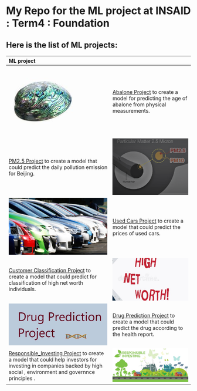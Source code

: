 # My Repo for the ML  project at INSAID : Term4 : Foundation

## Here is the  list of ML projects:


|  ML project |   |
| :------------ | :------------ |
|  [![abalone](https://raw.githubusercontent.com/pusagar/insaid_ml_project/main/images/abalone.jpeg "abalone")](https://raw.githubusercontent.com/pusagar/insaid_ml_project/main/images/abalone.jpeg "abalone")  |  [Abalone Project](https://github.com/pusagar/insaid_ml_project/blob/main/Abalone_prediction/ML_abalone_project_sagar.ipynb "Abalone")    to create a model for predicting the age of abalone from  physical measurements.|
|  [PM2.5 Project](https://github.com/pusagar/insaid_ml_project/blob/main/PM2.5/ML_beijing-sagar_final.ipynb "PM2.5")    to  create a model that could predict the daily pollution emission for Beijing.  |  [![pollution](https://github.com/pusagar/insaid_ml_project/blob/main/PM2.5/pm25.png "pollution")](https://github.com/pusagar/insaid_ml_project/blob/main/PM2.5/pm25.png "pollution")|
|  [![UsedCars](https://github.com/pusagar/insaid_ml_project/blob/main/UsedCar/sale-of-used-cars.jpg "usedcar")](https://github.com/pusagar/insaid_ml_project/blob/main/UsedCar/sale-of-used-cars.jpg "usedcar")  |  [Used Cars Project](https://github.com/pusagar/insaid_ml_project/blob/main/UsedCar/ML_usedcar_sagar.ipynb "PM2.5")    to  create a model that could predict the prices of used cars.|
|  [Customer Classification Project](https://github.com/pusagar/insaid_ml_project/blob/main/Customer_Classification/ML4_cust_class_final.ipynb "CC")    to  create a model that could predict for classification of high net worth individuals.  |  [![CustClassfn](https://github.com/pusagar/insaid_ml_project/blob/main/Customer_Classification/HNI.jpg "HNI")](https://github.com/pusagar/insaid_ml_project/blob/main/Customer_Classification/HNI.jpg "HNI") |
|  [![DrugPrediction](https://github.com/pusagar/insaid_ml_project/blob/main/DrugPrediction/drug_pred_image.jpg "DrugPredict")](https://github.com/pusagar/insaid_ml_project/blob/main/DrugPrediction/drug_pred_image.jpg "usedcar")  |  [Drug Prediction Project](https://github.com/pusagar/insaid_ml_project/blob/main/DrugPrediction/ML5_drug_predicion-final.ipynb "DrugPrediction")    to  create a model that could predict the drug according to the health report.|
|  [Responsible_Investing Project](https://github.com/pusagar/insaid_ml_project/blob/main/ResponsibleInvesting/Responsible_Investing4_Sagar.ipynb "RI") to  create a model that could help investors  for investing in companies backed by  high social , environment and governnce principles .  |  [![RespInv](https://raw.githubusercontent.com/pusagar/insaid_ml_project/main/ResponsibleInvestment/responsible-investing.jpg "RIF")](https://raw.githubusercontent.com/pusagar/insaid_ml_project/main/ResponsibleInvestment/responsible-investing.jpg "RIF") |


